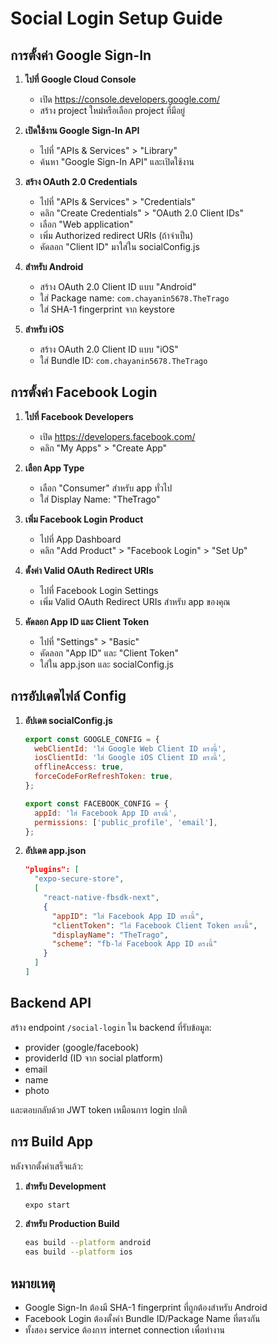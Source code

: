 # Social Login Setup Guide

## การตั้งค่า Google Sign-In

1. **ไปที่ Google Cloud Console**
   - เปิด https://console.developers.google.com/
   - สร้าง project ใหม่หรือเลือก project ที่มีอยู่

2. **เปิดใช้งาน Google Sign-In API**
   - ไปที่ "APIs & Services" > "Library"
   - ค้นหา "Google Sign-In API" และเปิดใช้งาน

3. **สร้าง OAuth 2.0 Credentials**
   - ไปที่ "APIs & Services" > "Credentials"
   - คลิก "Create Credentials" > "OAuth 2.0 Client IDs"
   - เลือก "Web application"
   - เพิ่ม Authorized redirect URIs (ถ้าจำเป็น)
   - คัดลอก "Client ID" มาใส่ใน socialConfig.js

4. **สำหรับ Android**
   - สร้าง OAuth 2.0 Client ID แบบ "Android"
   - ใส่ Package name: `com.chayanin5678.TheTrago`
   - ใส่ SHA-1 fingerprint จาก keystore

5. **สำหรับ iOS**
   - สร้าง OAuth 2.0 Client ID แบบ "iOS"
   - ใส่ Bundle ID: `com.chayanin5678.TheTrago`

## การตั้งค่า Facebook Login

1. **ไปที่ Facebook Developers**
   - เปิด https://developers.facebook.com/
   - คลิก "My Apps" > "Create App"

2. **เลือก App Type**
   - เลือก "Consumer" สำหรับ app ทั่วไป
   - ใส่ Display Name: "TheTrago"

3. **เพิ่ม Facebook Login Product**
   - ไปที่ App Dashboard
   - คลิก "Add Product" > "Facebook Login" > "Set Up"

4. **ตั้งค่า Valid OAuth Redirect URIs**
   - ไปที่ Facebook Login Settings
   - เพิ่ม Valid OAuth Redirect URIs สำหรับ app ของคุณ

5. **คัดลอก App ID และ Client Token**
   - ไปที่ "Settings" > "Basic"
   - คัดลอก "App ID" และ "Client Token"
   - ใส่ใน app.json และ socialConfig.js

## การอัปเดตไฟล์ Config

1. **อัปเดต socialConfig.js**
   ```javascript
   export const GOOGLE_CONFIG = {
     webClientId: 'ใส่ Google Web Client ID ตรงนี้',
     iosClientId: 'ใส่ Google iOS Client ID ตรงนี้',
     offlineAccess: true,
     forceCodeForRefreshToken: true,
   };

   export const FACEBOOK_CONFIG = {
     appId: 'ใส่ Facebook App ID ตรงนี้',
     permissions: ['public_profile', 'email'],
   };
   ```

2. **อัปเดต app.json**
   ```json
   "plugins": [
     "expo-secure-store",
     [
       "react-native-fbsdk-next",
       {
         "appID": "ใส่ Facebook App ID ตรงนี้",
         "clientToken": "ใส่ Facebook Client Token ตรงนี้",
         "displayName": "TheTrago",
         "scheme": "fb-ใส่ Facebook App ID ตรงนี้"
       }
     ]
   ]
   ```

## Backend API

สร้าง endpoint `/social-login` ใน backend ที่รับข้อมูล:
- provider (google/facebook)
- providerId (ID จาก social platform)
- email
- name
- photo

และตอบกลับด้วย JWT token เหมือนการ login ปกติ

## การ Build App

หลังจากตั้งค่าเสร็จแล้ว:

1. **สำหรับ Development**
   ```bash
   expo start
   ```

2. **สำหรับ Production Build**
   ```bash
   eas build --platform android
   eas build --platform ios
   ```

## หมายเหตุ

- Google Sign-In ต้องมี SHA-1 fingerprint ที่ถูกต้องสำหรับ Android
- Facebook Login ต้องตั้งค่า Bundle ID/Package Name ที่ตรงกัน
- ทั้งสอง service ต้องการ internet connection เพื่อทำงาน

